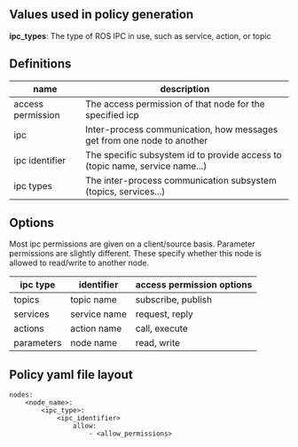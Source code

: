 ## Values used in policy generation
**ipc_types**: The type of ROS IPC in use, such as service, action, or topic 
## Definitions

| name | description |
| ---- | ----------- |
| access permission | The access permission of that node for the specified icp |
| ipc | Inter-process communication, how messages get from one node to another |
| ipc identifier | The specific subsystem id to provide access to (topic name, service name...) |
| ipc types | The inter-process communication subsystem (topics, services...) |

## Options
Most ipc permissions are given on a client/source basis.
Parameter permissions are slightly different. These specify whether this node is allowed to read/write to another node.

| ipc type | identifier | access permission options |
| -------- | ---------- | ------------------------- |
| topics | topic name | subscribe, publish |
| services | service name | request, reply |
| actions | action name | call, execute |
| parameters | node name | read, write |

## Policy yaml file layout

```
nodes:
    <node_name>:
        <ipc_type>:
            <ipc_identifier>
                allow:
                    - <allow_permissions>
```
